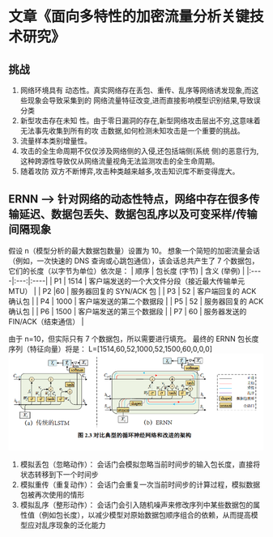 # 文章《面向多特性的加密流量分析关键技术研究》
## 挑战
1. 网络环境具有  动态性。真实网络存在丢包、重传、乱序等网络诱发现象,而这些现象会导致采集到的  网络流量特征改变,进而直接影响模型识别结果,导致误分类
2. 新型攻击存在未知  性。由于零日漏洞的存在,新型网络攻击层出不穷,这意味着无法事先收集到所有的攻  击数据,如何检测未知攻击是一个重要的挑战。
3. 流量样本类别增量性。
4. 攻击的全生命周期不仅仅涉及网络侧的入侵,还包括端侧(系统  侧)的恶意行为,这种跨源性导致仅从网络流量视角无法监测攻击的全生命周期。
5. 随着攻防  双方不断博弈,攻击种类越来越多,攻击知识库不断变得庞大。

## ERNN --> 针对网络的动态性特点，网络中存在很多传输延迟、数据包丢失、数据包乱序以及可变采样/传输间隔现象

假设 n（模型分析的最大数据包数量）设置为 10。
想象一个简短的加密流量会话（例如，一次快速的 DNS 查询或心跳包通信），该会话总共产生了 7 个数据包，它们的长度（以字节为单位）依次是：
| 顺序 | 包长度 (字节) | 含义 (举例) |
|:----|:---:|:----|
| P1  | 1514  | 客户端发送的一个大文件分段（接近最大传输单元 MTU）  |
| P2  |60  | 服务器回复的 SYN/ACK 包  |
| P3  | 52  | 客户端回复的 ACK 确认包  |
| P4  | 1000  | 客户端发送的第二个数据段  |
| P5  | 52  | 服务器回复的 ACK 确认包  |
| P6  | 1500  | 	客户端发送的第三个数据段  |
| P7  | 60  | 服务器发送的 FIN/ACK（结束通信）  |


由于 n=10，但实际只有 7 个数据包，所以需要进行填充。
最终的 ERNN 包长度序列（特征向量）将是：
L=[1514,60,52,1000,52,1500,60,0,0,0]
<img src="Screenshot 2025-10-30 190544.png" >
1. 模拟丢包（忽略动作）： 会话门会模拟忽略当前时间步的输入包长度，直接将状态转移到下一个时间步
2. 模拟重传（重复动作）： 会话门会重复一次当前时间步的计算过程，模拟数据包被再次使用的情形
3. 模拟乱序（整形动作）： 会话门会引入随机噪声来修改序列中某些数据包的属性值（例如包长度），以减少模型对原始数据包顺序组合的依赖，从而提高模型应对乱序现象的泛化能力
